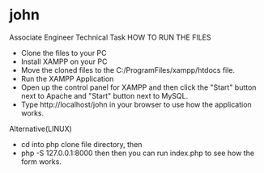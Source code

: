 # john
Associate Engineer Technical Task
HOW TO RUN THE FILES
- Clone the files to your PC
- Install XAMPP on your PC
- Move the cloned files to the C:/ProgramFiles/xampp/htdocs file.
- Run the XAMPP Application
- Open up the control panel for XAMPP and then click the "Start" button next to Apache and "Start" button next to MySQL.
- Type http://localhost/john in your browser to use how the application works.


Alternative(LINUX)
- cd into php clone file directory, then
- php -S 127.0.0.1:8000 then then you can run index.php to see how the form works.

